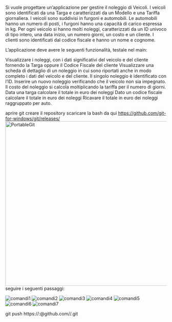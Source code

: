Si vuole progettare un’applicazione per gestire il noleggio di Veicoli. I veicoli sono identificati da una Targa e caratterizzati da un Modello e una Tariffa giornaliera. I veicoli sono suddivisi in furgoni e automobili. Le automobili hanno un numero di posti, i furgoni hanno una capacità di carico espressa in kg.
Per ogni veicolo si hanno molti noleggi, caratterizzati da un ID univoco di tipo intero, una data inizio, un numero giorni, un costo e un cliente. I clienti sono identificati dal codice fiscale e hanno un nome e cognome.

L’applicazione deve avere le seguenti funzionalità, testale nel main:

Visualizzare i noleggi, con i dati significativi del veicolo e del cliente fornendo la Targa oppure il Codice Fiscale del cliente
Visualizzare una scheda di dettaglio di un noleggio in cui sono riportati anche in modo completo i dati del veicolo e del cliente. Il singolo noleggio è identificato con l’ID.
Inserire un nuovo noleggio verificando che il veicolo non sia impegnato. Il costo del noleggio si calcola moltiplicando la tariffa per il numero di giorni.
Data una targa calcolare il totale in euro dei noleggi
Dato un codice fiscale calcolare il totale in euro dei noleggi
Ricavare il totale in euro dei noleggi raggruppato per auto.

aprire git
creare il repository 
scaricare la bash da qui https://github.com/git-for-windows/git/releases/
<img width="515" alt="PortableGit" src="https://github.com/bertaiola05/Esercitazione/assets/129390397/b9acb452-9366-48da-b8bf-9696a7894d77">
seguire i seguenti passaggi:



![comandi1](https://github.com/bertaiola05/Esercitazione/assets/129390397/f9cbd269-4bd6-4424-bbef-2ee3c8dbf1b1)
![comandi2](https://github.com/bertaiola05/Esercitazione/assets/129390397/ba9db2da-9d92-4265-b296-538ce45a96c0)
![comandi3](https://github.com/bertaiola05/Esercitazione/assets/129390397/9b3e7857-67ca-45f4-b6c4-1cd292432508)
![comandi4](https://github.com/bertaiola05/Esercitazione/assets/129390397/1f6e4202-396d-41ba-9747-6ebb943a3472)
![comandi5](https://github.com/bertaiola05/Esercitazione/assets/129390397/49c3b7be-8108-4216-91a5-144846daa71b)
![comandi6](https://github.com/bertaiola05/Esercitazione/assets/129390397/3088188f-1ff6-4ef5-a5c7-b182c681c26c)
![comandi7](https://github.com/bertaiola05/Esercitazione/assets/129390397/085918cb-82f5-4f3e-bd96-1110fd9b1a26)


git push https://<username>:<token>@github.com/<username>/<reponame>.git
